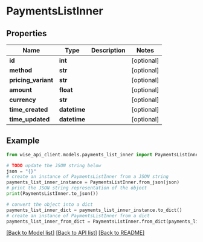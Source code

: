 # PaymentsListInner


## Properties

Name | Type | Description | Notes
------------ | ------------- | ------------- | -------------
**id** | **int** |  | [optional] 
**method** | **str** |  | [optional] 
**pricing_variant** | **str** |  | [optional] 
**amount** | **float** |  | [optional] 
**currency** | **str** |  | [optional] 
**time_created** | **datetime** |  | [optional] 
**time_updated** | **datetime** |  | [optional] 

## Example

```python
from wise_api_client.models.payments_list_inner import PaymentsListInner

# TODO update the JSON string below
json = "{}"
# create an instance of PaymentsListInner from a JSON string
payments_list_inner_instance = PaymentsListInner.from_json(json)
# print the JSON string representation of the object
print(PaymentsListInner.to_json())

# convert the object into a dict
payments_list_inner_dict = payments_list_inner_instance.to_dict()
# create an instance of PaymentsListInner from a dict
payments_list_inner_from_dict = PaymentsListInner.from_dict(payments_list_inner_dict)
```
[[Back to Model list]](../README.md#documentation-for-models) [[Back to API list]](../README.md#documentation-for-api-endpoints) [[Back to README]](../README.md)


